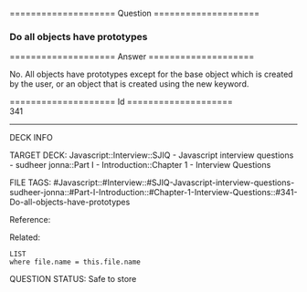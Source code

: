 ==================== Question ====================  

### Do all objects have prototypes  

==================== Answer ====================  

No. All objects have prototypes except for the base object which is created by
the user, or an object that is created using the new keyword.

==================== Id ====================  
341
<!--ID: 1707879861918-->

---

DECK INFO

TARGET DECK: Javascript::Interview::SJIQ - Javascript interview questions - sudheer jonna::Part I - Introduction::Chapter 1 - Interview Questions

FILE TAGS: #Javascript::#Interview::#SJIQ-Javascript-interview-questions-sudheer-jonna::#Part-I-Introduction::#Chapter-1-Interview-Questions::#341-Do-all-objects-have-prototypes

Reference:

Related:

```dataview
LIST
where file.name = this.file.name
```
QUESTION STATUS: Safe to store
